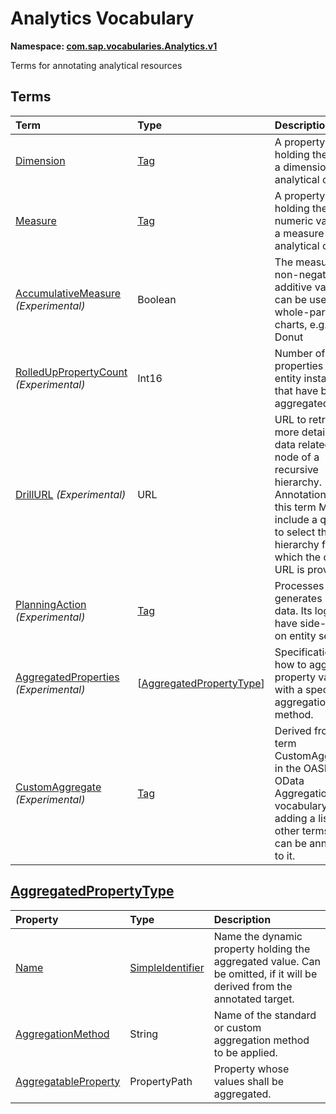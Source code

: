 # Analytics Vocabulary
**Namespace: [com.sap.vocabularies.Analytics.v1](Analytics.xml)**

Terms for annotating analytical resources


## Terms

Term|Type|Description
:---|:---|:----------
[Dimension](Analytics.xml#L38)|[Tag](https://github.com/oasis-tcs/odata-vocabularies/blob/master/vocabularies/Org.OData.Core.V1.md#Tag)|<a name="Dimension"></a>A property holding the key of a dimension in an analytical context
[Measure](Analytics.xml#L44)|[Tag](https://github.com/oasis-tcs/odata-vocabularies/blob/master/vocabularies/Org.OData.Core.V1.md#Tag)|<a name="Measure"></a>A property holding the numeric value of a measure in an analytical context
[AccumulativeMeasure](Analytics.xml#L48) *(Experimental)*|Boolean|<a name="AccumulativeMeasure"></a>The measure has non-negative and additive values; it can be used in whole-part charts, e.g. the Donut
[RolledUpPropertyCount](Analytics.xml#L54) *(Experimental)*|Int16|<a name="RolledUpPropertyCount"></a>Number of properties in the entity instance that have been aggregated away
[DrillURL](Analytics.xml#L59) *(Experimental)*|URL|<a name="DrillURL"></a>URL to retrieve more detailed data related to a node of a recursive hierarchy. Annotations with this term MUST include a qualifier to select the hierarchy for which the drill URL is provided.
[PlanningAction](Analytics.xml#L70) *(Experimental)*|[Tag](https://github.com/oasis-tcs/odata-vocabularies/blob/master/vocabularies/Org.OData.Core.V1.md#Tag)|<a name="PlanningAction"></a>Processes or generates plan data. Its logic may have side-effects on entity sets.
[AggregatedProperties](Analytics.xml#L78) *(Experimental)*|\[[AggregatedPropertyType](#AggregatedPropertyType)\]|<a name="AggregatedProperties"></a>Specifications how to aggregate property values with a specified aggregation method.
[CustomAggregate](Analytics.xml#L103) *(Experimental)*|[Tag](https://github.com/oasis-tcs/odata-vocabularies/blob/master/vocabularies/Org.OData.Core.V1.md#Tag)|<a name="CustomAggregate"></a>Derived from term CustomAggregate in the OASIS OData Aggregation vocabulary, adding a list of other terms that can be annotated to it.

## <a name="AggregatedPropertyType"></a>[AggregatedPropertyType](Analytics.xml#L83)


Property|Type|Description
:-------|:---|:----------
[Name](Analytics.xml#L84)|[SimpleIdentifier](Common.md#SimpleIdentifier)|Name the dynamic property holding the aggregated value. Can be omitted, if it will be derived from the annotated target.
[AggregationMethod](Analytics.xml#L88)|String|Name of the standard or custom aggregation method to be applied.
[AggregatableProperty](Analytics.xml#L91)|PropertyPath|Property whose values shall be aggregated.

